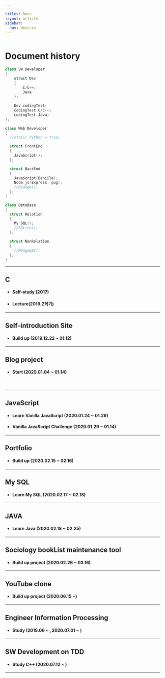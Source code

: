 ```yaml
---

titles: Docs
layout: article
sidebar:
  nav: docs-en
---
```


<img class="image image--xl" src=""/>


# **Document history**

```cpp
class SW Developer
{
    struct Dev
    {
        C/C++;
        Java
    };
    
    Dev codingTest;
	codingTest.C/C++;
	codingTest.Java;
};

class Web Developer
{
  //static Python = true;

  struct FrontEnd
  {
    JavaScript();
  };

  struct BackEnd
  {
    JavaScript(Baniila);
    Node.js(Express, pug);
    //Django();
  };
}

class DataBase
{
  struct Relation
  {
    My SQL();
    //SQLite();
  };

  struct NonRelation
  {
    //MongoDB();
  };
}
```

----

## C 

+ #### **Self-study (2017)**
+ #### **Lecture(2019.2학기)**



---

## Self-introduction Site

+ #### **Build up (2019.12.22 ~ 01.12)**



---

## Blog project

+ #### **Start (2020.01.04 ~  01.14)**

​    


---

## JavaScript 

+ #### **Learn Vanilla JavaScript (2020.01.24 ~ 01.29)**
+ #### **Vanilla JavaScript Challenge (2020.01.29 ~ 01.14)**



---

## Portfolio

+ #### **Build up (2020.02.15 ~ 02.16)**



---

##  My SQL     
+ #### **Learn My SQL (2020.02.17 ~ 02.18)**




---

## JAVA     

+ #### **Learn Java (2020.02.18 ~ 02.25)**




---

## Sociology bookList maintenance tool     
+ #### **Build up project (2020.02.26 ~ 03.16)**




---

## YouTube clone    
+ #### **Build up project (2020.06.15 ~)**
  




---

##  Engineer Information Processing            
+ #### **Study  (2019.06 ~ , 2020.07.01 ~ )**




---

## SW Development on TDD            

+ #### **Study C++ (2020.07.12 ~ )**




---
